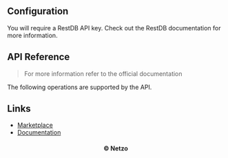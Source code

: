 ## Configuration

You will require a RestDB API key. Check out the RestDB documentation for more
information.

## API Reference

> For more information refer to the official documentation

The following operations are supported by the API.

## Links

- [Marketplace](https://app.netzo.io/resources/resource-http-restdb)
- [Documentation](https://restdb.io/docs/quick-start#restdb)

<div align="center">
  <h4>© Netzo</h4>
</div>
